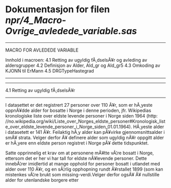 
# Dokumentasjon for filen *npr/4_Macro-Ovrige_avledede_variable.sas*

************************************************************************************************
MACRO FOR AVLEDEDE VARIABLE

Innhold i macroen:
	4.1 Retting av ugyldig fÃ¸dselsÃ¥r og avleding av aldersgrupper
	4.2 Definisjon av Alder, Ald_gr og Ald_gr5
	4.3 Omkoding av KJONN til ErMann 
	4.5 DRGTypeHastegrad

************************************************************************************************
********************************************************
4.1 Retting av ugyldig fÃ¸dselsÃ¥r
*********************************************************
I datasettet er det registrert 27 personer over 110 Ã¥r, som er hÃ¸yeste oppnÃ¥dde alder for bosatte i Norge i denne perioden, jfr. 
Wikipedias kronologiske liste over eldste levende personer i Norge siden 1964 (http:
//no.wikipedia.org/wiki/Liste_over_Norges_eldste_personer#Kronologisk_liste_over_eldste_levende_personer_i_Norge_siden_01.01.1964).
HÃ¸yeste alder i datasetett er 141 Ã¥r. Feilaktig hÃ¸y alder kan pÃ¥virke gjennomsnittsalder i smÃ¥ strata. Velger derfor Ã¥ definere 
alder som ugyldig nÃ¥r oppgitt alder er hÃ¸yere enn eldste person registret i Norge pÃ¥ dette tidspunktet.

Satte opprinnelig et krav om at personene mÃ¥tte vÃ¦re bosatt i Norge, ettersom det er her vi har tall for eldste nÃ¥levende personer.
Dette innebÃ¦rer imidlertid at mange opphold for personer bosatt i utlandet med alder over 110 Ã¥r, og en sÃ¦rlig opphopning rundt 
Ã¥rstallet 1899 (som kan mistenkes vÃ¦re brukt som missing-verdi.Velger derfor ogsÃ¥ Ã¥ nullstille alder for utenlandske borgere etter 
